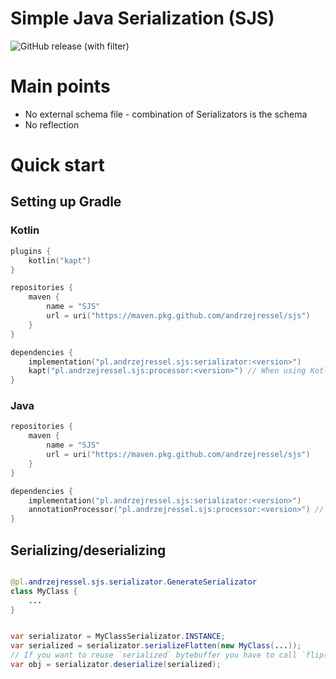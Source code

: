 # Simple Java Serialization (SJS)
![GitHub release (with filter)](https://img.shields.io/github/v/release/andrzejressel/simple-java-serialization)

# Main points
- No external schema file - combination of Serializators is the schema
- No reflection

# Quick start

## Setting up Gradle

### Kotlin

```kotlin
plugins {
    kotlin("kapt")
}

repositories {
    maven {
        name = "SJS"
        url = uri("https://maven.pkg.github.com/andrzejressel/sjs")
    }
}

dependencies {
    implementation("pl.andrzejressel.sjs:serializator:<version>")
    kapt("pl.andrzejressel.sjs:processor:<version>") // When using Kotlin
}
```
### Java

```kotlin
repositories {
    maven {
        name = "SJS"
        url = uri("https://maven.pkg.github.com/andrzejressel/sjs")
    }
}

dependencies {
    implementation("pl.andrzejressel.sjs:serializator:<version>")
    annotationProcessor("pl.andrzejressel.sjs:processor:<version>") // When using Java
}
```

## Serializing/deserializing

```java

@pl.andrzejressel.sjs.serializator.GenerateSerializator
class MyClass {
    ...
}


var serializator = MyClassSerializator.INSTANCE;
var serialized = serializator.serializeFlatten(new MyClass(...));
// If you want to reuse `serialized` bytebuffer you have to call `flip()` on it
var obj = serializator.deserialize(serialized);
```